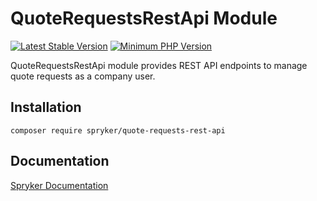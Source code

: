 # QuoteRequestsRestApi Module
[![Latest Stable Version](https://poser.pugx.org/spryker/quote-requests-rest-api/v/stable.svg)](https://packagist.org/packages/spryker/quote-requests-rest-api)
[![Minimum PHP Version](https://img.shields.io/badge/php-%3E%3D%207.4-8892BF.svg)](https://php.net/)

QuoteRequestsRestApi module provides REST API endpoints to manage quote requests as a company user.

## Installation

```
composer require spryker/quote-requests-rest-api
```

## Documentation

[Spryker Documentation](https://documentation.spryker.com/module_guide/overview.htm)
